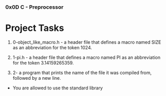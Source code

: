 ### 0x0D C - Preprocessor
# Project Tasks

1. 0-object_like_macro.h - a header file that defines a macro named SIZE as an abbreviation for the token 1024.

2. 1-pi.h - a header file that defines a macro named PI as an abbreviation for the token 3.14159265359.

3. 2- a program that prints the name of the file it was compiled from, followed by a new line.

 - You are allowed to use the standard library

